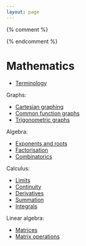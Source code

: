 ```yaml
---
layout: page
---
```


{% comment %}
<!--
Arithmetic: decimals to fractions, values for log, trig, geometries, product of negatives, absolute values
Elementary Algebra: simplifying equations, inequalities, long division
Series
Functions/graphing: implicit graphs, trig, 
Linear algebra
Partial differential equations

Eigenvalues, SVD
-->
{% endcomment %}

# Mathematics

* [Terminology](math-terminology)

Graphs:

* [Cartesian graphing](math-graphing)
* [Common function graphs](math-graphs)
* [Trigonometric graphs](math-graphs-trigonometric)

Algebra:

* [Exponents and roots](math-exponents)
* [Factorisation](math-factorisation)
* [Combinatorics](math-combinatorics)

Calculus:

* [Limits](math-limits)
* [Continuity](math-continuity)
* [Derivatives](math-derivatives)
* [Summation](math-sums)
* [Integrals](math-integrals)

Linear algebra:

* [Matrices](math-matrices)
* [Matrix operations](math-matrix-operations)

